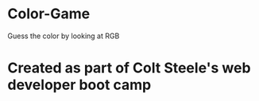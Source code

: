 # Color-Game
Guess the color by looking at RGB

# Created as part of Colt Steele's web developer boot camp
